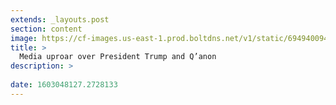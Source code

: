 ```yaml
--- 
extends: _layouts.post 
section: content 
image: https://cf-images.us-east-1.prod.boltdns.net/v1/static/694940094001/91a23b59-e543-4b5f-8278-165060229bbd/d6e5c90d-0894-46f9-9a48-f880fd63c0e5/1280x720/match/image.jpg 
title: > 
  Media uproar over President Trump and Q’anon 
description: > 
   
date: 1603048127.2728133 
--- 
```

